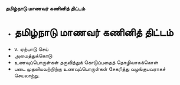 **தமிழ்நாடு மாணவர் கணினித் திட்டம்**
- # தமிழ்நாடு மாணவர் கணினித் திட்டம்
- v. ஏற்பாடு செய்
- அமைத்துக்கொடு
- உணவுப்பொருள்கள் தருவித்துக் கொடுப்பதைத் தொழிலாகக்கொள்
- படை முதலியவற்றிற்கு  உணவுப்பொருள்கள் சேகரித்து வழங்குபவராகச் செயலாற்று.

